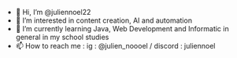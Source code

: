 - 👋 Hi, I’m @juliennoel22
- 👀 I’m interested in content creation, AI and automation
- 🌱 I’m currently learning Java, Web Development and Informatic in general in my school studies
- 📫 How to reach me :
    ig : @julien_noooel    /    discord : juliennoel

<!---
juliennoel22/juliennoel22 is a ✨ special ✨ repository because its `README.md` (this file) appears on your GitHub profile.
You can click the Preview link to take a look at your changes.
--->
